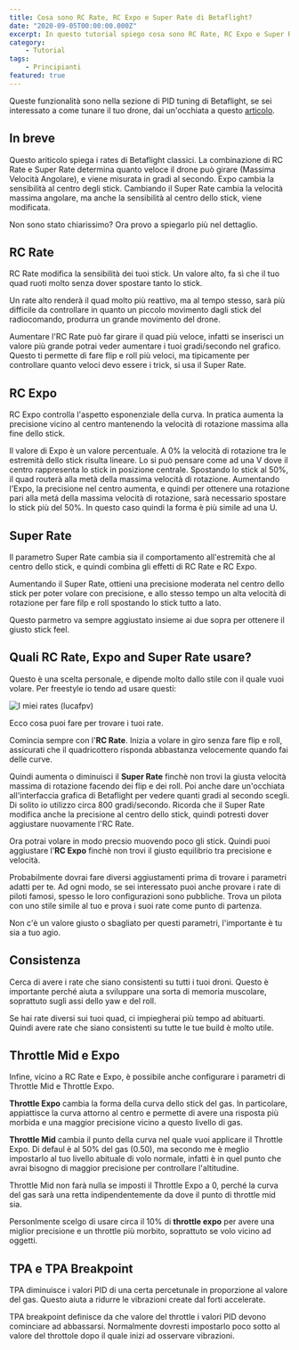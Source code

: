 ```yaml
---
title: Cosa sono RC Rate, RC Expo e Super Rate di Betaflight?
date: "2020-09-05T00:00:00.000Z"
excerpt: In questo tutorial spiego cosa sono RC Rate, RC Expo e Super Rate di Betaflight. Inoltre spiego come questi parametri influenzano le performance di un drone, e condivido qualche consiglio su come trovare i tuoi rates ideali.
category:
    - Tutorial
tags: 
    - Principianti
featured: true
---
```


Queste funzionalità sono nella sezione di PID tuning di Betaflight, se sei interessato a come tunare il tuo drone, dai un'occhiata a questo [articolo](https://lucafpv.com/).

## In breve

<!-- La verisione 4 di Betaflight ha introdotto la possibilità di confiugare i rate in diversi modi, per approfonidire leggi questo articolo. -->Questo ariticolo spiega i rates di Betaflight classici. La combinazione di  RC Rate e Super Rate determina quanto veloce il drone può girare (Massima Velocità Angolare), e viene misurata in gradi al secondo. Expo cambia la sensibilità al centro degli stick. Cambiando il Super Rate cambia la velocità massima angolare, ma anche la sensibilità al centro dello stick, viene modificata. 

Non sono stato chiarissimo? Ora provo a spiegarlo più nel dettaglio.



## RC Rate

RC Rate modifica la sensibilità dei tuoi stick. Un valore alto, fa sì che il tuo quad ruoti molto senza dover spostare tanto lo stick.

Un rate alto renderà il quad molto più reattivo, ma al tempo stesso, sarà più difficile da controllare in quanto un piccolo movimento dagli stick del radiocomando, produrra un grande movimento del drone.

Aumentare l'RC Rate può far girare il quad più veloce, infatti se inserisci un valore più grande potrai veder aumentare i tuoi gradi/secondo nel grafico. Questo ti permette di fare flip e roll più veloci, ma tipicamente per controllare quanto veloci devo essere i trick, si usa il Super Rate. 

## RC Expo

RC Expo controlla l'aspetto esponenziale della curva. In pratica aumenta la precisione vicino al centro mantenendo la velocità di rotazione massima alla fine dello stick.

Il valore di Expo è un valore percentuale. A 0% la velocità di rotazione tra le estremità dello stick risulta lineare. Lo si può pensare come ad una V dove il centro rappresenta lo stick in posizione centrale. Spostando lo stick al 50%, il quad routerà alla metà della massima velocità di rotazione. Aumentando l'Expo, la precisione nel centro aumenta, e quindi per ottenere una rotazione pari alla metá della massima velocità di rotazione, sarà necessario spostare lo stick più del 50%. In questo caso quindi la forma è più simile ad una U.

## Super Rate

Il parametro Super Rate cambia sia il comportamento all'estremità che al centro dello stick, e quindi combina gli effetti di RC Rate e RC Expo.

Aumentando il Super Rate, ottieni una precisione moderata nel centro dello stick per poter volare con precisione, e allo stesso tempo un alta velocità di rotazione per fare filp e roll spostando lo stick tutto a lato. 

Questo parmetro va sempre aggiustato insieme ai due sopra per ottenere il giusto stick feel.

## Quali RC Rate, Expo and Super Rate usare?

Questo è una scelta personale, e dipende molto dallo stile con il quale vuoi volare. Per freestyle io tendo ad usare questi:

![I miei rates (lucafpv)](/images/spiegazione-rates/lucafpv_rates.png)

Ecco cosa puoi fare per trovare i tuoi rate. 

Comincia sempre con l'**RC Rate**. Inizia a volare in giro senza fare flip e roll, assicurati che il quadricottero risponda abbastanza velocemente quando fai delle curve.

Quindi aumenta o diminuisci il **Super Rate** finchè non trovi la giusta velocità massima di rotazione facendo dei flip e dei roll. Poi anche dare un'occhiata all'interfaccia grafica di Betaflight per vedere quanti gradi al secondo scegli. Di solito io utilizzo circa 800 gradi/secondo. Ricorda che il Super Rate modifica anche la precisione al centro dello stick, quindi potresti dover aggiustare nuovamente l'RC Rate.

Ora potrai volare in modo precsio muovendo poco gli stick. Quindi puoi aggiustare l'**RC Expo** finchè non trovi il giusto equilibrio tra precisione e velocità. 

Probabilmente dovrai fare diversi aggiustamenti prima di trovare i parametri adatti per te. Ad ogni modo, se sei interessato puoi anche provare i rate di piloti famosi, spesso le loro configurazioni sono pubbliche. Trova un pilota con uno stile simile al tuo e prova i suoi rate come punto di partenza.

Non c'è un valore giusto o sbagliato per questi parametri, l'importante è tu sia a tuo agio. 

## Consistenza

Cerca di avere i rate che siano consistenti su tutti i tuoi droni. Questo è importante perché aiuta a sviluppare una sorta di memoria muscolare, soprattuto sugli assi dello yaw e del roll.

Se hai rate diversi sui tuoi quad, ci impiegherai più tempo ad abituarti. Quindi avere rate che siano consistenti su tutte le tue build è molto utile. 

## Throttle Mid e Expo

Infine, vicino a RC Rate e Expo, è possibile anche configurare i parametri di Throttle Mid e Throttle Expo.

**Throttle Expo** cambia la forma della curva dello stick del gas. In particolare, appiattisce la curva attorno al centro e permette di avere una risposta più morbida e una maggior precisione vicino a questo livello di gas.

**Throttle Mid** cambia il punto della curva nel quale vuoi applicare il Throttle Expo. Di defaul è al 50% del gas (0.50), ma secondo me è meglio impostarlo al tuo livello abituale di volo normale, infatti è in quel punto che avrai bisogno di maggior precisione per controllare l'altitudine. 

Throttle Mid non farà nulla se imposti il Throttle Expo a 0, perché la curva del gas sarà una retta indipendentemente da dove il punto di  throttle mid sia. 

Personlmente scelgo di usare circa il 10% di **throttle expo** per avere una miglior precisione e un throttle più morbito, soprattuto se volo vicino ad oggetti.

## TPA e TPA Breakpoint

TPA diminuisce i valori PID di una certa percetunale in proporzione al valore del gas. Questo aiuta a ridurre le vibrazioni create dal forti accelerate. 

TPA breakpoint definisce da che valore del throttle i valori PID devono cominciare ad abbassarsi. Normalmente dovresti impostarlo poco sotto al valore del throttole dopo il quale inizi ad osservare vibrazioni.